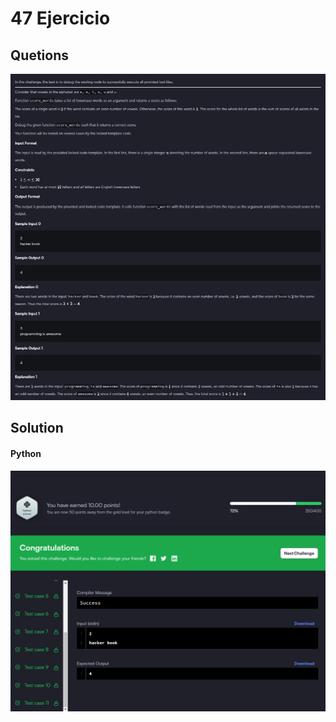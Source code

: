 # 47 Ejercicio

## Quetions
![imagen pegada](img1.png)

## Solution

#### Python
![imagen pegada (2)](img2.png)